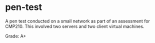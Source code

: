 # pen-test
A pen test conducted on a small network as part of an assessment for CMP210. This involved two servers and two client virtual machines. 

Grade: A+
